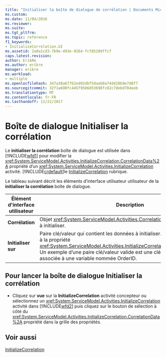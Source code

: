 ```yaml
---
title: "Initialiser la boîte de dialogue de corrélation | Documents Microsoft"
ms.custom: 
ms.date: 11/04/2016
ms.reviewer: 
ms.suite: 
ms.tgt_pltfrm: 
ms.topic: reference
f1_keywords:
- InitializeCorrelation.UI
ms.assetid: 2a0a1cd3-7b9e-493e-9264-fcf85289ffcf
caps.latest.revision: 
author: ErikRe
ms.author: erikre
manager: erikre
ms.workload:
- multiple
ms.openlocfilehash: 347a38a67762ed92dbf5daeb0a74d428b9e7d8f7
ms.sourcegitcommit: 32f1a690fc445f9586d53698fc82c7debd784eeb
ms.translationtype: MT
ms.contentlocale: fr-FR
ms.lasthandoff: 12/22/2017
---
```

# <a name="initialize-correlation-dialog-box"></a>Boîte de dialogue Initialiser la corrélation
Le **initialiser la corrélation** boîte de dialogue est utilisée dans [!INCLUDE[wfd1](../workflow-designer/includes/wfd1_md.md)] pour modifier la <xref:System.ServiceModel.Activities.InitializeCorrelation.CorrelationData%2A> propriété d’un <xref:System.ServiceModel.Activities.InitializeCorrelation> activité. [!INCLUDE[crdefault](../test/includes/crdefault_md.md)]le [InitializeCorrelation](../workflow-designer/initializecorrelation-activity-designer.md) rubrique.  
  
 Le tableau suivant décrit les éléments d’interface utilisateur utilisateur de la **initialiser la corrélation** boîte de dialogue.  
  
|Élément d'interface utilisateur|Description|  
|----------------|-----------------|  
|**Corrélation**|Objet <xref:System.ServiceModel.Activities.CorrelationHandle> de la corrélation à initialiser.|  
|**Initialiser sur**|Paire clé/valeur qui contient les données à initialiser. Cette valeur correspond à la propriété <xref:System.ServiceModel.Activities.InitializeCorrelation.CorrelationData%2A>. Un exemple d’une paire clé/valeur valide est une clé nommée « OrderID » associée à une variable nommée OrderID.|  
  
## <a name="to-launch-the-initialize-correlation-dialog-box"></a>Pour lancer la boîte de dialogue Initialiser la corrélation  
  
-   Cliquez sur **vue** sur la **InitializeCorrelation** activité concepteur ou sélectionnez un <xref:System.ServiceModel.Activities.InitializeCorrelation> activité dans [!INCLUDE[wfd2](../workflow-designer/includes/wfd2_md.md)] puis cliquez sur le bouton de sélection à côté du <xref:System.ServiceModel.Activities.InitializeCorrelation.CorrelationData%2A> propriété dans la grille des propriétés.  
  
## <a name="see-also"></a>Voir aussi  
 [InitializeCorrelation](../workflow-designer/initializecorrelation-activity-designer.md)